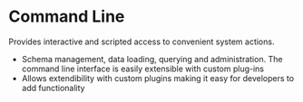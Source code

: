 # Command Line

Provides interactive and scripted access to convenient system actions.

* Schema management, data loading, querying and administration. The command line interface is easily extensible with custom plug-ins
* Allows extendibility with custom plugins making it easy for developers to add functionality

